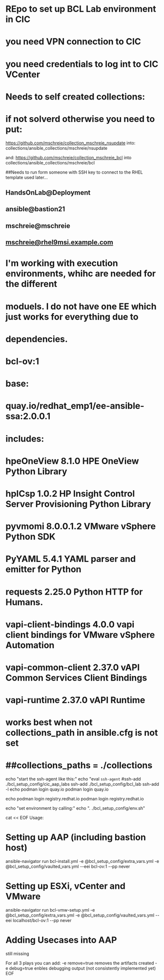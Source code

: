 # REpo to set up BCL Lab environment in CIC
# you need VPN connection to CIC
# you need credentials to log int to CIC VCenter

# Needs to self created collections:
# if not solverd otherwise you need to put:
https://github.com/mschreie/collection_mschreie_nsupdate
into:  collections/ansible_collections/mschreie/nsupdate

and:
https://github.com/mschreie/collection_mschreie_bcl
into   collections/ansible_collections/mschreie/bcl


##Needs to run form someone with SSH key to connect to the RHEL template used later...
## HandsOnLab@Deployment
## ansible@bastion21
## mschreie@mschreie
## mschreie@rhel9msi.example.com

# I'm working with execution environments, whihc are needed for the different
# moduels. I do not have one EE which just works for everything due to 
# dependencies.
# bcl-ov:1
#   base:
#      quay.io/redhat_emp1/ee-ansible-ssa:2.0.0.1 
#   includes:
#    hpeOneView                8.1.0     HPE OneView Python Library
#    hpICsp                    1.0.2     HP Insight Control Server Provisioning Python Library
#    pyvmomi                   8.0.0.1.2 VMware vSphere Python SDK
#    PyYAML                    5.4.1     YAML parser and emitter for Python
#    requests                  2.25.0    Python HTTP for Humans.
#    vapi-client-bindings      4.0.0     vapi client bindings for VMware vSphere Automation
#    vapi-common-client        2.37.0    vAPI Common Services Client Bindings
#    vapi-runtime              2.37.0    vAPI Runtime
# works best when not collections_path in ansible.cfg is not set
#       ##collections_paths = ./collections

echo "start the ssh-agent like this:"
echo "eval `ssh-agent`
#ssh-add ./bcl_setup_config/cic_aap_labs
ssh-add ./bcl_setup_config/bcl_lab
ssh-add -l
echo podman login quay.io
podman login quay.io

echo podman login registry.redhat.io
podman login registry.redhat.io


echo "set environment by calling:"
echo ". ./bcl_setup_config/env.sh"


cat << EOF
Usage: 

# Setting up AAP (including bastion host)
ansible-navigator run bcl-install.yml -e @bcl_setup_config/extra_vars.yml -e @bcl_setup_config/vaulted_vars.yml --eei bcl-ov:1 --pp never

# Setting up ESXi, vCenter and VMware
ansible-navigator run bcl-vmw-setup.yml -e @bcl_setup_config/extra_vars.yml -e @bcl_setup_config/vaulted_vars.yml --eei localhost/bcl-ov:1 --pp never

# Adding Usecases into AAP
still missing

For all 3 plays you can add:
-e remove=true		removes the artifacts created
-e debug=true		enbles debugging output (not consistently implemented yet)
EOF
